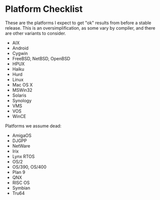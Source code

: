 # Platform Checklist

These are the platforms I expect to get "ok" results from before a stable
release.  This is an oversimplification, as some vary by compiler, and there
are other variants to consider.

* AIX
* Android
* Cygwin
* FreeBSD, NetBSD, OpenBSD
* HPUX
* Haiku
* Hurd
* Linux
* Mac OS X
* MSWin32
* Solaris
* Synology
* VMS
* VOS
* WinCE

Platforms we assume dead:

* AmigaOS
* DJGPP
* NetWare
* Irix
* Lynx RTOS
* OS/2
* OS/390, OS/400
* Plan 9
* QNX
* RISC OS
* Symbian
* Tru64
